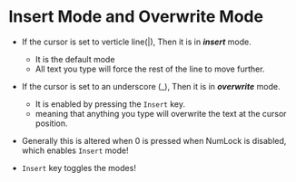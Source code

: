 # Insert Mode and Overwrite Mode

- If the cursor is set to verticle line(|), Then it is in **_insert_** mode.

  - It is the default mode
  - All text you type will force the rest of the line to move further.

- If the cursor is set to an underscore (\_), Then it is in **_overwrite_** mode.

  - It is enabled by pressing the `Insert` key.
  - meaning that anything you type will overwrite the text at the cursor position.

- Generally this is altered when 0 is pressed when NumLock is disabled, which enables `Insert` mode!

- `Insert` key toggles the modes!
